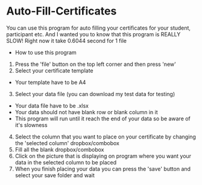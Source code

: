 # Auto-Fill-Certificates
You can use this program for auto filling your certificates for your student, participant etc. And I wanted you to know that this program is REALLY SLOW!
Right now it take 0.6044 second for 1 file
- How to use this program
1. Press the 'file' button on the top left corner and then press 'new'
2. Select your certificate template
- Your template have to be A4
3. Select your data file (you can download my test data for testing)
- Your data file have to be .xlsx
- Your data should not have blank row or blank column in it
- This program will run until it reach the end of your data so be aware of it's slowness
4. Select the column that you want to place on your certificate by changing the 'selected column' dropbox/combobox
5. Fill all the blank dropbox/combobox
6. Click on the picture that is displaying on program where you want your data in the selected column to be placed
7. When you finish placing your data you can press the 'save' button and select your save folder and wait
